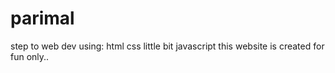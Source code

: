# parimal 
step to web dev
using:
 html
 css
 little bit javascript 
this website is created for fun only..
